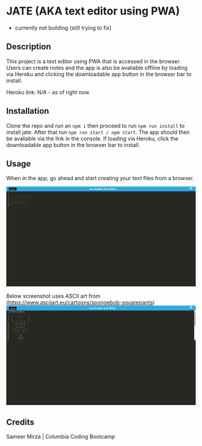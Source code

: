 # JATE (AKA text editor using PWA)

- currently not building (still trying to fix)

## Description

This project is a text editor using PWA that is accessed in the browser. Users can create notes and the app is also be avaliable offline by loading via Heroku and clicking the downloadable app button in the browser bar to install.

Heroku link: N/A - as of right now

## Installation

Clone the repo and run an `npm i` then proceed to run `npm run install` to install jate.
After that run `npm run start / npm start`. The app should then be avaliable via the link in the console.
If loading via Heroku, click the downloadable app button in the browser bar to install.

## Usage

When in the app, go ahead and start creating your text files from a browser.

![screenshot](./jate1.png)

Below screenshot uses ASCII art from (https://www.asciiart.eu/cartoons/spongebob-squarepants)
![screenshot with text in editor](./jate2.png)

## Credits

Sameer Mirza | Columbia Coding Bootcamp
